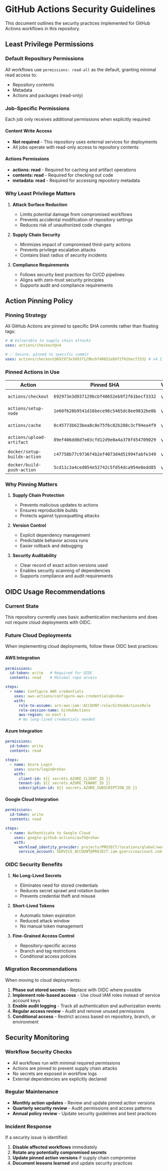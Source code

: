 # GitHub Actions Security Guidelines

This document outlines the security practices implemented for GitHub Actions workflows in this repository.

## Least Privilege Permissions

### Default Repository Permissions
All workflows use `permissions: read-all` as the default, granting minimal read access to:
- Repository contents
- Metadata
- Actions and packages (read-only)

### Job-Specific Permissions
Each job only receives additional permissions when explicitly required:

#### Content Write Access
- **Not required** - This repository uses external services for deployments
- All jobs operate with read-only access to repository contents

#### Actions Permissions
- **actions: read** - Required for caching and artifact operations
- **contents: read** - Required for checking out code
- **metadata: read** - Required for accessing repository metadata

### Why Least Privilege Matters

1. **Attack Surface Reduction**
   - Limits potential damage from compromised workflows
   - Prevents accidental modification of repository settings
   - Reduces risk of unauthorized code changes

2. **Supply Chain Security**
   - Minimizes impact of compromised third-party actions
   - Prevents privilege escalation attacks
   - Contains blast radius of security incidents

3. **Compliance Requirements**
   - Follows security best practices for CI/CD pipelines
   - Aligns with zero-trust security principles
   - Supports audit and compliance requirements

## Action Pinning Policy

### Pinning Strategy
All GitHub Actions are pinned to specific SHA commits rather than floating tags:

```yaml
# ❌ Vulnerable to supply chain attacks
uses: actions/checkout@v4

# ✅ Secure, pinned to specific commit
uses: actions/checkout@692973e3d937129bcbf40652eb9f2f61becf3332 # v4.1.7
```

### Pinned Actions in Use

| Action | Pinned SHA | Version | Purpose |
|--------|------------|---------|---------|
| `actions/checkout` | `692973e3d937129bcbf40652eb9f2f61becf3332` | v4.1.7 | Code checkout |
| `actions/setup-node` | `1e60f620b9541d16bece96c5465dc8ee9832be0b` | v4.0.3 | Node.js setup |
| `actions/cache` | `0c45773b623bea8c8e75f6c82b208c3cf94ea4f9` | v4.0.2 | Dependency caching |
| `actions/upload-artifact` | `89ef406dd8d7e03cfd12d9e0a4a378f454709029` | v4.4.0 | Artifact upload |
| `docker/setup-buildx-action` | `c47758b77c9736f4b2ef4073d4d51994fabfe349` | v3.7.1 | Docker Buildx |
| `docker/build-push-action` | `5cd11c3a4ced054e52742c5fd54dca954e0edd85` | v6.7.0 | Docker build |

### Why Pinning Matters

1. **Supply Chain Protection**
   - Prevents malicious updates to actions
   - Ensures reproducible builds
   - Protects against typosquatting attacks

2. **Version Control**
   - Explicit dependency management
   - Predictable behavior across runs
   - Easier rollback and debugging

3. **Security Auditability**
   - Clear record of exact action versions used
   - Enables security scanning of dependencies
   - Supports compliance and audit requirements

## OIDC Usage Recommendations

### Current State
This repository currently uses basic authentication mechanisms and does not require cloud deployments with OIDC.

### Future Cloud Deployments

When implementing cloud deployments, follow these OIDC best practices:

#### AWS Integration
```yaml
permissions:
  id-token: write   # Required for OIDC
  contents: read    # Minimal repo access

steps:
  - name: Configure AWS credentials
    uses: aws-actions/configure-aws-credentials@<sha>
    with:
      role-to-assume: arn:aws:iam::ACCOUNT:role/GitHubActionsRole
      role-session-name: GitHubActions
      aws-region: us-east-1
      # No long-lived credentials needed
```

#### Azure Integration
```yaml
permissions:
  id-token: write
  contents: read

steps:
  - name: Azure Login
    uses: azure/login@<sha>
    with:
      client-id: ${{ secrets.AZURE_CLIENT_ID }}
      tenant-id: ${{ secrets.AZURE_TENANT_ID }}
      subscription-id: ${{ secrets.AZURE_SUBSCRIPTION_ID }}
```

#### Google Cloud Integration
```yaml
permissions:
  id-token: write
  contents: read

steps:
  - name: Authenticate to Google Cloud
    uses: google-github-actions/auth@<sha>
    with:
      workload_identity_provider: projects/PROJECT/locations/global/workloadIdentityPools/POOL/providers/PROVIDER
      service_account: SERVICE_ACCOUNT@PROJECT.iam.gserviceaccount.com
```

### OIDC Security Benefits

1. **No Long-Lived Secrets**
   - Eliminates need for stored credentials
   - Reduces secret sprawl and rotation burden
   - Prevents credential theft and misuse

2. **Short-Lived Tokens**
   - Automatic token expiration
   - Reduced attack window
   - No manual token management

3. **Fine-Grained Access Control**
   - Repository-specific access
   - Branch and tag restrictions
   - Conditional access policies

### Migration Recommendations

When moving to cloud deployments:

1. **Phase out stored secrets** - Replace with OIDC where possible
2. **Implement role-based access** - Use cloud IAM roles instead of service account keys
3. **Enable audit logging** - Track all authentication and authorization events
4. **Regular access review** - Audit and remove unused permissions
5. **Conditional access** - Restrict access based on repository, branch, or environment

## Security Monitoring

### Workflow Security Checks
- All workflows run with minimal required permissions
- Actions are pinned to prevent supply chain attacks
- No secrets are exposed in workflow logs
- External dependencies are explicitly declared

### Regular Maintenance
- **Monthly action updates** - Review and update pinned action versions
- **Quarterly security review** - Audit permissions and access patterns
- **Annual policy review** - Update security guidelines and best practices

### Incident Response
If a security issue is identified:
1. **Disable affected workflows** immediately
2. **Rotate any potentially compromised secrets**
3. **Update pinned action versions** if supply chain compromise
4. **Document lessons learned** and update security practices